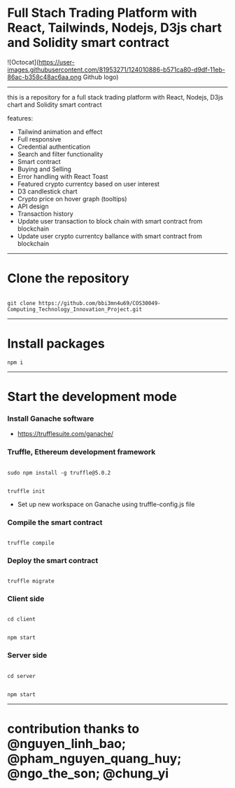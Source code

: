 # Full Stach Trading Platform with React, Tailwinds, Nodejs, D3js chart and Solidity smart contract

![Octocat](https://user-images.githubusercontent.com/81953271/124010886-b571ca80-d9df-11eb-86ac-b358c48ac6aa.png Github logo)

---

this is a repository for a full stack trading platform with React, Nodejs, D3js chart and Solidity smart contract

features:

* Tailwind animation and effect
* Full responsive
* Credential authentication
* Search and filter functionality
* Smart contract
* Buying and Selling
* Error handling with React Toast
* Featured crypto currentcy based on user interest
* D3 candlestick chart
* Crypto price on hover graph (tooltips)
* API design
* Transaction history
* Update user transaction to block chain with smart contract from blockchain 
* Update user crypto currentcy ballance with smart contract from blockchain

---

# Clone the repository

```

git clone https://github.com/bbi3mn4u69/COS30049-Computing_Technology_Innovation_Project.git

```

---

# Install packages

```
npm i

```

---

# Start the development mode

### Install Ganache software

- https://trufflesuite.com/ganache/

### Truffle, Ethereum development framework

```

sudo npm install -g truffle@5.0.2

```

```

truffle init

```

- Set up new workspace on Ganache using truffle-config.js file

### Compile the smart contract

```

truffle compile

```

### Deploy the smart contract

```

truffle migrate

```

### Client side

```

cd client

```

```

npm start

```

### Server side

```

cd server

```

```

npm start

```

---

# contribution thanks to @nguyen_linh_bao; @pham_nguyen_quang_huy; @ngo_the_son; @chung_yi
